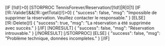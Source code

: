 [IF [!Id!]>0]
    [STORPROC TennisForever/Reservation/[!Id!]|R|0|1]
        [IF [!R::Valide!]&&[!R::getTotal()!]>0]
            {
                "success": false,
                "msg": "Impossible de supprimer la réservation. Veuillez contacter le responsable."
            }
        [ELSE]
            [!R::Delete()!]
            {
                "success": true,
                "msg": "La réservation a été supprimée avec succès."
            }
        [/IF]
        [NORESULT]
            {
                "success": false,
                "msg": "Réservation introuvable."
            }
        [/NORESULT]
    [/STORPROC]
[ELSE]
        {
        "success": false,
        "msg": "Problème technique, données incompletes."
        }
[/IF]